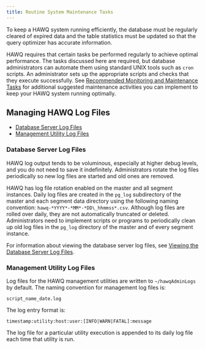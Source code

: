 ```yaml
---
title: Routine System Maintenance Tasks
---
```


To keep a HAWQ system running efficiently, the database must be regularly cleared of expired data and the table statistics must be updated so that the query optimizer has accurate information.

HAWQ requires that certain tasks be performed regularly to achieve optimal performance. The tasks discussed here are required, but database administrators can automate them using standard UNIX tools such as `cron` scripts. An administrator sets up the appropriate scripts and checks that they execute successfully. See [Recommended Monitoring and Maintenance Tasks](RecommendedMonitoringTasks.html) for additional suggested maintenance activities you can implement to keep your HAWQ system running optimally.

## Managing HAWQ Log Files <a name="topic9"></a>

-   [Database Server Log Files](#topic10)
-   [Management Utility Log Files](#topic11)

### Database Server Log Files <a name="topic10"></a>

HAWQ log output tends to be voluminous, especially at higher debug levels, and you do not need to save it indefinitely. Administrators rotate the log files periodically so new log files are started and old ones are removed.

HAWQ has log file rotation enabled on the master and all segment instances. Daily log files are created in the `pg_log` subdirectory of the master and each segment data directory using the following naming convention: `hawq-*YYYY*-*MM*-*DD\_hhmmss*.csv`. Although log files are rolled over daily, they are not automatically truncated or deleted. Administrators need to implement scripts or programs to periodically clean up old log files in the `pg_log` directory of the master and of every segment instance.

For information about viewing the database server log files, see [Viewing the Database Server Log Files](monitor.html).

### Management Utility Log Files <a name="topic11"></a>

Log files for the HAWQ management utilities are written to `~/hawqAdminLogs` by default. The naming convention for management log files is:

```
script_name_date.log
```

The log entry format is:

```
timestamp:utility:host:user:[INFO|WARN|FATAL]:message
```

The log file for a particular utility execution is appended to its daily log file each time that utility is run.
